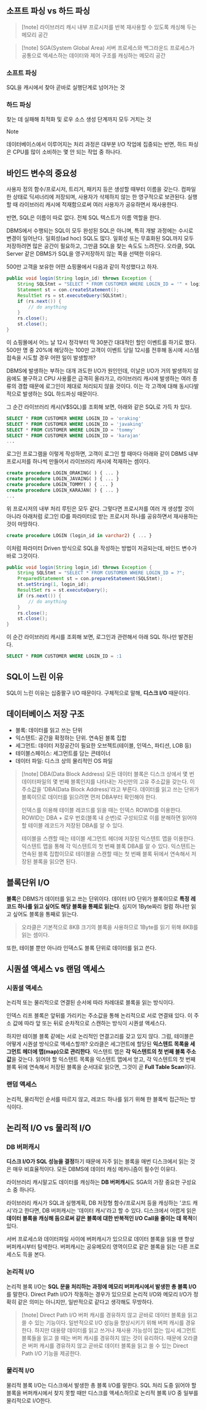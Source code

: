 ## 소프트 파싱 vs 하드 파싱

> [!note] 라이브러리 캐시
> 내부 프로시저를 반복 재사용할 수 있도록 캐싱해 두는 메모리 공간

> [!note] SGA(System Global Area)
> 서버 프로세스와 백그라운드 프로세스가 공통으로 엑세스하는 데이터와 제어 구조를 캐싱하는 메모리 공간

### 소프트 파싱
SQL을 캐시에서 찾아 곧바로 실행단계로 넘어가는 것
### 하드 파싱
찾는 데 실패해 최적화 및 로우 소스 생성 단계까지 모두 거치는 것

> [!note]
> 데이터베이스에서 이루어지는 처리 과정은 대부분 I/O 작업에 집중되는 반면, 하드 파싱은 CPU를 많이 소비하는 몇 안 되는 작업 중 하나다.

## 바인드 변수의 중요성

사용자 정의 함수/프로시저, 트리거, 패키지 등은 생성할 때부터 이름을 갖는다. 컴파일한 상태로 딕셔너리에 저장되며, 사용자가 삭제하지 않는 한 영구적으로 보관된다.
실행할 때 라이브러리 캐시에 적재함으로써 여러 사용자가 공유하면서 재사용한다.

반면, SQL은 이름이 따로 없다. 전체 SQL 텍스트가 이름 역할을 한다.

DBMS에서 수행되는 SQL이 모두 완성된 SQL은 아니며, 특히 개발 과정에는 수시로 변경이 일어난다. 일회성(ad hoc) SQL도 많다. 일회성 또는 무효화된 SQL까지 모두 저장하려면 많은 공간이 필요하고, 그만큼 SQL을 찾는 속도도 느려진다. 오라클, SQL Server 같은 DBMS가 SQL을 영구저장하지 않는 쪽을 선택한 이유다.

500만 고객을 보유한 어떤 쇼핑몰에서 다음과 같이 작성했다고 하자.
```java
public void login(String login_id) throws Exception {
	String SQLStmt = "SELECT * FROM CUSTOMER WHERE LOGIN_ID = '" + login_id + "'";
	Statement st = con.createStatement();
	ResultSet rs = st.executeQuery(SQLStmt);
	if (rs.next()) {
		// do anything
	}
	rs.close();
	st.close();
}
```
이 쇼핑몰에서 어느 날 12시 정각부터 딱 30분간 대대적인 할인 이벤트를 하기로 했다. 500만 명 중 20%에 해당하는 100만 고객이 이벤트 당일 12시를 전후해 동시에 시스템 접속을 시도할 경우 어떤 일이 발생할까?

DBMS에 발생하는 부하는 대개 과도한 I/O가 원인인데, 이날은 I/O가 거의 발생하지 않음에도 불구하고 CPU 사용률은 급격히 올라가고, 라이브러리 캐시에 발생하는 여러  종류의 경합 때문에 로그인이 제대로 처리되지 않을 것이다.
이는 각 고객에 대해 동시다발적으로 발생하는 SQL 하드파싱 때문이다.

그 순간 라이브러리 캐시(V$SQL)를 조회해 보면, 아래와 같은 SQL로 가득 차 있다.
```sql
SELECT * FROM CUSTOMER WHERE LOGIN_ID = 'oraking'
SELECT * FROM CUSTOMER WHERE LOGIN_ID = 'javaking'
SELECT * FROM CUSTOMER WHERE LOGIN_ID = 'tommy'
SELECT * FROM CUSTOMER WHERE LOGIN_ID = 'karajan'
...
```

로그인 프로그램을 이렇게 작성하면, 고객이 로그인 할 때마다 아래와 같이 DBMS 내부 프로시저를 하나씩 만들어서 라이브러리 캐시에 적재하는 셈이다.
```sql
create procedure LOGIN_ORAKING( ) { ... }
create procedure LOGIN_JAVAING( ) { ... }
create procedure LOGIN_TOMMY( ) { ... }
create procedure LOGIN_KARAJAN( ) { ... }
...
```
위 프로시저의 내부 처리 루틴은 모두 같다. 그렇다면 프로시저를 여러 개 생성할 것이 아니라 아래처럼 로그인 ID를 파라미터로 받는 프로시저 하나를 공유하면서 재사용하는 것이 마땅하다.
```sql
create procedure LOGIN (login_id in varchar2) { ... }
```
이처럼 파라미터 Driven 방식으로 SQL을 작성하는 방법이 저공되는데, 바인드 변수가 바로 그것이다.

```java
public void login(String login_id) throws Exception {
	String SQLStmt = "SELECT * FROM CUSTOMER WHERE LOGIN_ID = ?";
	PreparedStatement st = con.prepareStatement(SQLStmt);
	st.setString(1, login_id);
	ResultSet rs = st.executeQuery();
	if (rs.next()) {
		// do anything
	}
	rs.close();
	st.close();
}
```
이 순간 라이브러리 캐시를 조회해 보면, 로그인과 관련해서 아래 SQL 하나만 발견된다.
```sql
SELECT * FROM CUSTOMER WHERE LOGIN_ID = :1
```

## SQL이 느린 이유

SQL이 느린 이유는 십중팔구 I/O 때문이다. 구체적으로 말해, **디스크 I/O** 때문이다.

## 데이터베이스 저장 구조

- 블록: 데이터를 읽고 쓰는 단위
- 익스텐트: 공간을 확정하는 단위. 연속된 블록 집합
- 세그먼트: 데이터 저장공간이 필요한 오브젝트(테이블, 인덱스, 파티션, LOB 등)
- 테이블스페이스: 세그먼트를 담는 콘테이너
- 데이터 파일: 디스크 상의 물리적인 OS 파일

> [!note] DBA(Data Block Address)
> 모든 데이터 블록은 디스크 상에서 몇 번 데이터파일의 몇 번째 블록인지를 나타내는 자신만의 고유 주소값을 갖는다. 이 주소값을 'DBA(Data Block Address)'라고 부른다. 데이터를 읽고 쓰는 단위가 블록이므로 데이터를 읽으려면 먼저 DBA부터 확인해야 한다.
> 
> 인덱스를 이용해 테이블 레코드를 읽을 때는 인덱스 ROWID를 이용한다. ROWID는 DBA + 로우 번호(블록 내 순번)로 구성되므로 이를 분해하면 읽어야 할 테이블 레코드가 저장된 DBA를 알 수 있다.
>
> 테이블을 스캔할 때는 테이블 세그먼트 헤더에 저장된 익스텐트 맵을 이용한다. 익스텐트 맵을 통해 각 익스텐트의 첫 번째 블록 DBA를 알 수 있다. 익스텐트는 연속된 블록 집합이므로 테이블을 스캔할 때는 첫 번째 블록 뒤에서 연속해서 저장된 블록을 읽으면 된다.

## 블록단위 I/O

**블록**은 DBMS가 데이터를 읽고 쓰는 단위이다.
데이터 I/O 단위가 블록이므로 **특정 레코드 하나를 읽고 싶어도 해당 블록을 통째로 읽는다**. 심지어 1Byte짜리 컬럼 하나만 읽고 싶어도 블록을 통째로 읽는다.
> 오라클은 기본적으로 8KB 크기의 블록을 사용하므로 1Byte를 읽기 위해 8KB를 읽는 셈이다.

또한, 테이블 뿐만 아니라 인덱스도 블록 단위로 데이터를 읽고 쓴다.

## 시퀀셜 액세스 vs 랜덤 액세스

### 시퀀셜 액세스
논리적 또는 물리적으로 연결된 순서에 따라 차례대로 블록을 읽는 방식이다.

인덱스 리프 블록은 앞뒤를 가리키는 주소값을 통해 논리적으로 서로 연결돼 있다. 이 주소 값에 따라 앞 또는 뒤로 순차적으로 스캔하는 방식이 시퀀셜 액세스다.

하지만 테이블 블록 같에는 서로 논리적인 연결고리를 갖고 있지 않다. 그럼, 테이블은 어떻게 시퀀셜 방식으로 액세스할까?
오라클은 세그먼트에 할당된 **익스텐트 목록을 세그먼트 헤더에 맵(map)으로 관리한다**. 익스텐트 맵은 **각 익스텐트의 첫 번째 블록 주소 값**을 갖는다. 읽어야 할 익스텐트 목록을 익스텐트 맵에서 얻고, 각 익스텐트의 첫 번째 블록 뒤에 연속해서 저장된 블록을 순서대로 읽으면, 그것이 곧 **Full Table Scan**이다.

### 랜덤 액세스
논리적, 물리적인 순서를 따르지 않고, 레코드 하나를 읽기 위해 한 블록씩 접근하는 방식이다.

## 논리적 I/O vs 물리적 I/O

### DB 버퍼캐시
**디스크 I/O가 SQL 성능을 결정**하기 때문에 자주 읽는 블록을 매번 디스크에서 읽는 것은 매우 비효율적이다.
모든 DBMS에 데이터 캐싱 메커니즘이 필수인 이유다.

라이브러리 캐시말고도 데이터를 캐싱하는 **DB 버퍼캐시**도 SGA의 가장 중요한 구성요소 중 하나다.

라이브러리 캐시가 SQL과 실행계획, DB 저장형 함수/프로시저 등을 캐싱하는 '코드 캐시'라고 한다면, DB 버퍼캐시는 '데이터 캐시'라고 할 수 있다. 디스크에서 어렵게 읽은 **데이터 블록을 캐싱해 둠으로써 같은 블록에 대한 반복적인 I/O Call을 줄이는 데 목적**이 있다.

서버 프로세스와 데이터파일 사이에 버퍼캐시가 있으므로 데이터 블록을 읽을 땐 항상 버퍼캐시부터 탐색한다. 버퍼캐시는 공유메모리 영역이므로 같은 블록을 읽는 다른 프로세스도 득을 본다.

### 논리적 I/O
논리적 블록 I/O는 **SQL 문을 처리하는 과정에 메모리 버퍼캐시에서 발생한 총 블록 I/O**를 말한다. 
Direct Path I/O가 작동하는 경우가 있으므로 논리적 I/O와 메모리 I/O가 정확히 같은 의미는 아니지만, 일반적으로 같다고 생각해도 무방하다.

> [!note] Direct Path I/O
> 버퍼 캐시를 경유하지 않고 곧바로 데이터 블록을 읽고 쓸 수 있는 기능이다.
> 일반적으로 I/O 성능을 향상시키기 위해 버퍼 캐시를 경유한다. 하지만 대용량 데이터를 읽고 쓰거나 재사용 가능성이 없는 임시 세그먼트 블록들을 읽고 쓸 때는 버퍼 캐시를 경유하지 않는 것이 유리하다. 때문에 오라클은 버퍼 캐시를 경유하지 않고 곧바로 데이터 블록을 읽고 쓸 수 있는 Direct Path I/O 기능을 제공한다.

### 물리적 I/O
물리적 블록 I/O는 디스크에서 발생한 총 블록 I/O를 말한다.
SQL 처리 도중 읽어야 할 블록을 버퍼캐시에서 찾지 못할 때만 디스크를 액세스하므로 논리적 블록 I/O 중 일부를 물리적으로 I/O한다.
